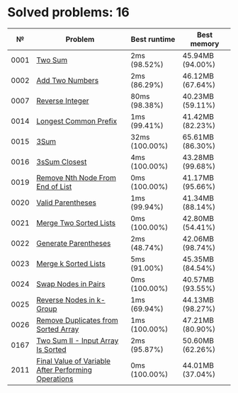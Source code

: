# Solved problems: 16

| №    | Problem                                                                               | Best runtime   | Best memory      |
|------|---------------------------------------------------------------------------------------|----------------|------------------|
| 0001 | [Two Sum](src/main/kotlin/problems/p0001)                                             | 2ms (98.52%)   | 45.94MB (94.00%) |
| 0002 | [Add Two Numbers](src/main/kotlin/problems/p0002)                                     | 2ms (86.29%)   | 46.12MB (67.64%) |
| 0007 | [Reverse Integer](src/main/kotlin/problems/p0007)                                     | 80ms (98.38%)  | 40.23MB (59.11%) |
| 0014 | [Longest Common Prefix](src/main/kotlin/problems/p0014)                               | 1ms (99.41%)   | 41.42MB (82.23%) |
| 0015 | [3Sum](src/main/kotlin/problems/p0015)                                                | 32ms (100.00%) | 65.61MB (86.30%) |
| 0016 | [3sSum Closest](src/main/kotlin/problems/p0016)                                       | 4ms (100.00%)  | 43.28MB (99.68%) |
| 0019 | [Remove Nth Node From End of List](src/main/kotlin/problems/p0019)                    | 0ms (100.00%)  | 41.17MB (95.66%) |
| 0020 | [Valid Parentheses](src/main/kotlin/problems/p0020)                                   | 1ms (99.94%)   | 41.34MB (88.14%) |
| 0021 | [Merge Two Sorted Lists](src/main/kotlin/problems/p0021)                              | 0ms (100.00%)  | 42.80MB (54.41%) |
| 0022 | [Generate Parentheses](src/main/kotlin/problems/p0022)                                | 2ms (48.74%)   | 42.06MB (98.74%) |
| 0023 | [Merge k Sorted Lists](src/main/kotlin/problems/p0023)                                | 5ms (91.00%)   | 45.35MB (84.54%) |
| 0024 | [Swap Nodes in Pairs](src/main/kotlin/problems/p0024)                                 | 0ms (100.00%)  | 40.57MB (93.55%) |
| 0025 | [Reverse Nodes in k-Group](src/main/kotlin/problems/p0025)                            | 1ms (69.94%)   | 44.13MB (98.27%) |
| 0026 | [Remove Duplicates from Sorted Array](src/main/kotlin/problems/p0026)                 | 1ms (100.00%)  | 47.21MB (80.90%) |
| 0167 | [Two Sum II - Input Array Is Sorted](src/main/kotlin/problems/p0167)                  | 2ms (95.87%)   | 50.60MB (62.26%) |
| 2011 | [Final Value of Variable After Performing Operations](src/main/kotlin/problems/p2011) | 0ms (100.00%)  | 44.01MB (37.04%) |
